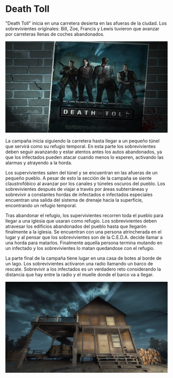 # Death Toll

"Death Toll" inicia en una carretera desierta en las afueras de la ciudad. Los sobrevivientes originales: Bill, Zoe, Francis y Lewis tuvieron que avanzar por carreteras llenas de coches abandonados.

![Poster](/Img/Campain/Death-Toll-Poster.jpg)

La campaña inicia siguiendo la carretera hasta llegar a un pequeño túnel que servirá como su refugio temporal. En esta parte los sobrevivientes deben seguir avanzando y estar atentos antes los autos abandonados, ya que los infectados pueden atacar cuando menos lo esperen, activando las alarmas y atrayendo a la horda.

Los supervivientes salen del túnel y se encuentran en las afueras de un pequeño pueblo. A pesar de esto la sección de la campaña se siente claustrofóbico al avanzar por los canales y túneles oscuros del pueblo. Los sobrevivientes después de viajar a través por áreas subterráneas y sobrevivir a constantes hordas de infectados e infectados especiales encuentran una salida del sistema de drenaje hacia la superficie, encontrando un refugio temporal.

Tras abandonar el refugio, los supervivientes recorren toda el pueblo para llegar a una iglesia que usaran como refugio. Los sobrevivientes deben atravesar los edificios abandonados del pueblo hasta que llegarón finalmente a la iglesia. Se encuentran con una persona atrincherada en el lugar y al pensar que los sobrevivientes son de la C.E.D.A. decide llamar a una horda para matarlos. Finalmente aquella persona termina mutando en un infectado y los sobrevivientes lo matan quedandose con el refugio.

La parte final de la campaña tiene lugar en una casa de botes al borde de un lago. Los sobrevivientes activaron una radio llamando un barco de rescate. Sobrevivir a los infectados es un verdadero reto considerando la distancia que hay entre la radio y el muelle donde el barco va a llegar.

![Final](/Img/Campain/Death-Toll-Final.jpg)